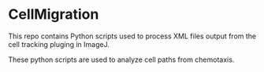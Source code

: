 # CellMigration

This repo contains Python scripts used to process XML files output from the cell tracking pluging in ImageJ. 

These python scripts are used to analyze cell paths from chemotaxis.
